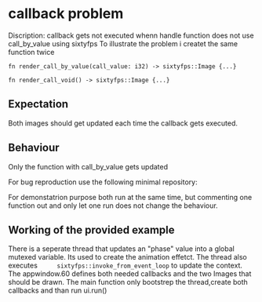 # callback problem

Discription: callback gets not executed whenn handle function does not use call_by_value using sixtyfps
To illustrate the problem i createt the same function twice
``` 
fn render_call_by_value(call_value: i32) -> sixtyfps::Image {...}

fn render_call_void() -> sixtyfps::Image {...}

```

## Expectation
 Both images should get updated each time the callback gets executed.

## Behaviour
Only the function with call_by_value gets updated

For bug reproduction use the following minimal repository:

For demonstatrion purpose both run at the same time, but commenting one function out and only let one run does not change the behaviour.

## Working of the provided example
There is a seperate thread that updates an "phase" value into a global mutexed variable. Its used to create the animation effetct. The thread also executes `     sixtyfps::invoke_from_event_loop` to update the context.
The appwindow.60 defines both needed callbacks and the two Images that should be drawn.
The main function only  bootstrep the thread,create both callbacks and than run ui.run()

